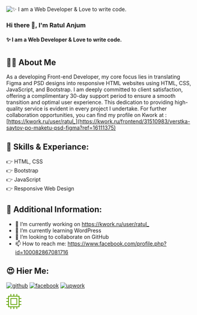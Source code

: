 ![ ✨ I am a Web Developer & Love to write code.](https://cdn-edge.kwork.ru/files/cover/11/16111375-1707858903_x1.jpg)
### Hi there 👋, I'm Ratul Anjum 
####  ✨ I am a Web Developer & Love to write code.
#
 
## 🤹‍♂️ About Me

As a developing Front-end Developer, my core focus lies in translating Figma and PSD designs into responsive HTML websites using HTML, CSS, JavaScript, and Bootstrap. I am deeply committed to client satisfaction, offering a complimentary 30-day support period to ensure a smooth transition and optimal user experience. This dedication to providing high-quality service is evident in every project I undertake. For further collaboration opportunities, you can find my profile on Kwork at :   [https://kwork.ru/user/ratul_](https://kwork.ru/frontend/31510983/verstka-saytov-po-maketu-psd-figma?ref=16111375)

## 🎉 Skills & Experiance:

👉 HTML, CSS <br>
👉 Bootstrap <br>
👉 JavaScript <br> 
👉 Responsive Web Design <br>

## 🎁 Additional Information:

- 🔭 I’m currently working on [https://kwork.ru/user/ratul_ ](https://kwork.ru/frontend/31510983/verstka-saytov-po-maketu-psd-figma?ref=16111375)
- 🌱 I’m currently learning WordPress 
- 👯 I’m looking to collaborate on GitHub 
- 📫 How to reach me: https://www.facebook.com/profile.php?id=100082867081716 

## 😍 Hier Me:

[<img src='https://cdn.jsdelivr.net/npm/simple-icons@3.0.1/icons/github.svg' alt='github' height='40'>](https://github.com/https://github.com/ratul-anjum)  [<img src='https://cdn.jsdelivr.net/npm/simple-icons@3.0.1/icons/facebook.svg' alt='facebook' height='40'>](https://www.facebook.com/https://www.facebook.com/profile.php?id=100082867081716)  [<img src='https://cdn.jsdelivr.net/npm/simple-icons@3.0.1/icons/upwork.svg' alt='upwork' height='40'>](https://www.upwork.com/freelancers/~0110913d2051309123)  

<a href='https://docs.github.com/en/developers'><img src='https://raw.githubusercontent.com/acervenky/animated-github-badges/master/assets/devbadge.gif' width='40' height='40'></a> 

